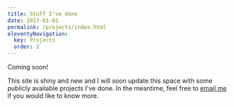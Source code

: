 ```yaml
---
title: Stuff I've done
date: 2017-01-01
permalink: /projects/index.html
eleventyNavigation:
  key: Projects
  order: 2
---
```


Coming soon!

This site is shiny and new and I will soon update this space with some publicly available projects I've done.  In the meantime, feel free to [email me](mailto:ndonolli@gmail.com) if you would like to know more.

<!-- <button onclick="installPwa()">Install as a PWA</button> -->